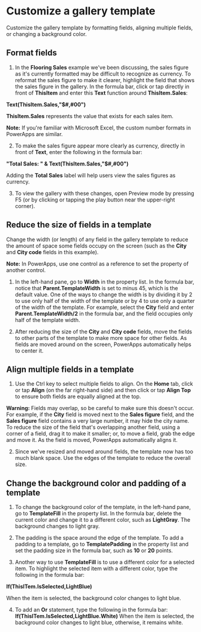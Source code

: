 <properties
   pageTitle="Customize a gallery template | Microsoft PowerApps"
   description="Format fields, align multiple fields, and change colors to customize a gallery template"
   services=""
   suite="powerapps"
   documentationCenter="na"
   authors="v-subohe"
   manager="anneta"
   editor=""
   tags=""/>

<tags
   ms.service="powerapps"
   ms.devlang="na"
   ms.topic="get-started-article"
   ms.tgt_pltfrm="na"
   ms.workload="na"
   ms.date="05/15/2017"
   ms.author="v-subohe"/>

# Customize a gallery template
Customize the gallery template by formatting fields, aligning multiple fields, or changing a background color.

## Format fields
1. In the **Flooring Sales** example we've been discussing, the sales figure as it's currently formatted may be difficult to recognize as currency. To reformat the sales figure to make it clearer, highlight the field that shows the sales figure in the gallery. In the formula bar, click or tap directly in front of **ThisItem** and enter this **Text** function around **ThisItem.Sales**:

  **Text(ThisItem.Sales,"$#,#00")**

  **ThisItem.Sales** represents the value that exists for each sales item.

  **Note:** If you're familiar with Microsoft Excel, the custom number formats in PowerApps are similar.

2. To make the sales figure appear more clearly as currency, directly in front of **Text**, enter the following in the formula bar:

  **"Total Sales: " & Text(ThisItem.Sales,"$#,#00")**

  Adding the **Total Sales** label will help users view the sales figures as currency.

3. To view the gallery with these changes, open Preview mode by pressing F5 (or by clicking or tapping the play button near the upper-right corner).

## Reduce the size of fields in a template
Change the width (or length) of any field in the gallery template to reduce the amount of space some fields occupy on the screen (such as the **City** and **City code** fields in this example).

**Note:** In PowerApps, use one control as a reference to set the property of another control.

1. In the left-hand pane, go to **Width** in the property list. In the formula bar, notice that **Parent.TemplateWidth** is set to minus 45, which is the default value. One of the ways to change the width is by dividing it by 2 to use only half of the width of the template or by 4 to use only a quarter of the width of the template. For example, select the **City** field and enter **Parent.TemplateWidth/2** in the formula bar, and the field occupies only half of the template width.

2. After reducing the size of the **City** and **City code** fields, move the fields to other parts of the template to make more space for other fields. As fields are moved around on the screen, PowerApps automatically helps to center it.

## Align multiple fields in a template
1. Use the Ctrl key to select multiple fields to align. On the **Home** tab, click or tap **Align** (on the far right-hand side) and then click or tap **Align Top** to ensure both fields are equally aligned at the top.

  **Warning:** Fields may overlap, so be careful to make sure this doesn't occur. For example, if the **City** field is moved next to the **Sales figure** field, and the **Sales figure** field contains a very large number, it may hide the city name. To reduce the size of the field that's overlapping another field, using a corner of a field, drag it to make it smaller; or, to move a field, grab the edge and move it. As the field is moved, PowerApps automatically aligns it.

2. Since we've resized and moved around fields, the template now has too much blank space. Use the edges of the template to reduce the overall size.

## Change the background color and padding of a template
1. To change the background color of the template, in the left-hand pane, go to **TemplateFill** in the property list. In the formula bar, delete the current color and change it to a different color, such as **LightGray**. The background changes to light gray.

2. The padding is the space around the edge of the template. To add a padding to a template, go to **TemplatePadding** in the property list and set the padding size in the formula bar, such as **10** or **20** points.

3. Another way to use **TemplateFill** is to use a different color for a selected item. To highlight the selected item with a different color, type the following in the formula bar:

  **If(ThisITem.IsSelected,LightBlue)**

  When the item is selected, the background color changes to light blue.

4. To add an **Or** statement, type the following in the formula bar:
**If(ThisITem.IsSelected,LightBlue.White)**
When the item is selected, the background color changes to light blue, otherwise, it remains white.
